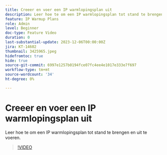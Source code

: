 ```yaml
---
title: Creeer en voer een IP warmlopingsplan uit
description: Leer hoe te om een IP warmlopingsplan tot stand te brengen en uit te voeren.
feature: IP Warmup Plans
role: Admin
level: Beginner
doc-type: Feature Video
duration: 0
last-substantial-update: 2023-12-06T00:00:00Z
jira: KT-14602
thumbnail: 3425965.jpeg
hidefromtoc: true
hide: true
source-git-commit: 6997e1257b0194fce07fc4ee4e1017e333e7f697
workflow-type: tm+mt
source-wordcount: '34'
ht-degree: 0%

---
```



# Creeer en voer een IP warmlopingsplan uit

Leer hoe te om een IP warmlopingsplan tot stand te brengen en uit te voeren.

>[!VIDEO](https://video.tv.adobe.com/v/3425965/?learn=on)
